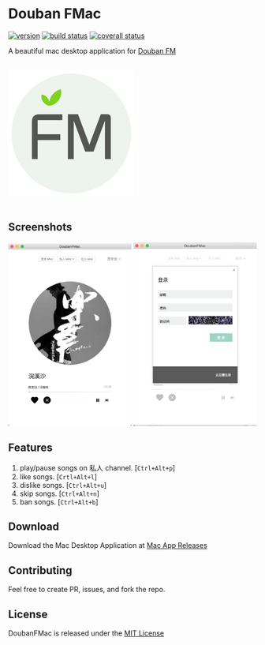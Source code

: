 # Douban FMac

[![version][version-image]][version-url]
[![build status][travis-image]][travis-url]
[![coverall status][coveralls-image]][coveralls-url]

A beautiful mac desktop application for [Douban FM](http://douban.fm)

<br/>
<img src="screenshots/logo.png" alt="DoubanFMac" width="256px" />
<br/> <br/>

## Screenshots

<img src="screenshots/screenshot-app.png" alt="screenshot" width="250px" />
<img src="screenshots/screenshot-login.png" alt="screenshot" width="250px" />

## Features

1. play/pause songs on 私人 channel. [`Ctrl+Alt+p`]
2. like songs. [`Crtl+Alt+l`]
3. dislike songs. [`Ctrl+Alt+u`]
4. skip songs. [`Ctrl+Alt+n`]
5. ban songs. [`Ctrl+Alt+b`]

## Download

Download the Mac Desktop Application at [Mac App Releases](https://github.com/Darmody/DoubanFMac/releases)

[travis-image]: https://img.shields.io/travis/Darmody/DoubanFMac/master.svg
[travis-url]: https://travis-ci.org/Darmody/DoubanFMac
[coveralls-image]: https://img.shields.io/coveralls/Darmody/DoubanFMac/master.svg
[coveralls-url]: https://coveralls.io/github/Darmody/DoubanFMac
[version-image]: https://img.shields.io/badge/version-beta-blue.svg
[version-url]: https://github.com/Darmody/DoubanFMac/releases

## Contributing

Feel free to create PR, issues, and fork the repo.

## License

DoubanFMac is released under the [MIT License](http://www.opensource.org/licenses/MIT)
